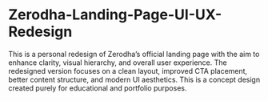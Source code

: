 # Zerodha-Landing-Page-UI-UX-Redesign
This is a personal redesign of Zerodha’s official landing page with the aim to enhance clarity, visual hierarchy, and overall user experience. The redesigned version focuses on a clean layout, improved CTA placement, better content structure, and modern UI aesthetics. This is a concept design created purely for educational and portfolio purposes.
